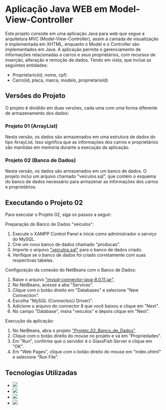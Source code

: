 # Aplicação Java WEB em Model-View-Controller

Este projeto consiste em uma aplicação Java para web que segue a arquitetura MVC (Model-View-Controller), assim a camada de visualização é implementada em XHTML, enquanto o Model e o Controller são implementados em Java. A aplicação permite o gerenciamento de informações relacionadas a carros e seus proprietários, com recursos de inserção, alteração e remoção de dados. Tendo em vista, que inclue as seguintes entidades:
- Proprietario(id, nome, cpf) 
- Carro(id, placa, marca, modelo, proprietarioId)     

## Versões do Projeto

O projeto é dividido em duas versões, cada uma com uma forma diferente de armazenamento dos dados:

### Projeto 01 (ArrayList)

Nesta versão, os dados são armazenados em uma estrutura de dados do tipo ArrayList. Isso significa que as informações dos carros e proprietários são mantidas em memória durante a execução da aplicação. 

### Projeto 02 (Banco de Dados)

Nesta versão, os dados são armazenados em um banco de dados. O projeto inclui um arquivo chamado "veiculos.sql", que contém o esquema do banco de dados necessário para armazenar as informações dos carros e proprietários.

## Executando o Projeto 02

Para executar o Projeto 02, siga os passos a seguir:

Preparação do Banco de Dados "veiculos":
1. Execute o XAMPP Control Panel e inicie como administrador o serviço do MySQL.
2. Crie um novo banco de dados chamado "producao".
3. Importe o arquivo ["veiculos.sql"](https://github.com/AlessandroVasconcelos/Aplicacao_Java_WEB_em_MVC/blob/main/Projeto%2002%20(Banco%20de%20Dados)/veiculos.sql) para o banco de dados criado.
4. Verifique se o banco de dados foi criado corretamente com suas respectivas tabelas.

Configuração da conexão do NetBeans com o Banco de Dados:
1. Baixe o arquivo ["mysql-connector-java-8.0.11.jar"](https://github.com/AlessandroVasconcelos/Aplicacao_Java_WEB_em_MVC/blob/main/Projeto%2002%20(Banco%20de%20Dados)/mysql-connector-java-8.0.11.jar).
2. No NetBeans, acesse a aba "Services".
3. Clique com o botão direito em "Databases" e selecione "New Connection".
4. Escolha "MySQL (Connector/J Driver)".
5. Adicione o arquivo do connector 8 que você baixou e clique em "Next".
6. No campo "Database", insira "veiculos" e depois clique em "Next".

Execução da aplicação:
1. No NetBeans, abra o projeto ["Projeto_02_Banco_de_Dados"](https://github.com/AlessandroVasconcelos/Aplicacao_Java_WEB_em_MVC/tree/main/Projeto%2002%20(Banco%20de%20Dados)/Projeto_02_Banco_de_Dados).
2. Clique com o botão direito do mouse no projeto e vá em "Propriedades".
3. Em "Run", confirme que o servidor é o GlassFish Server e clique em "OK".
4. Em "Web Pages", clique com o botão direito do mouse em "index.xhtml" e selecione "Run File".

## Tecnologias Utilizadas

- <a href ="https://netbeans.apache.org/download/nb13/nb13.html"><img src="https://img.shields.io/badge/IDE:%20apache%20netbeans 13.0-1B6AC6?style=for-the-badge&logo=apache%20netbeans%20IDE&logoColor=white"></a>
- <a href ="https://www.oracle.com/middleware/technologies/glassfish-downloads.html"><img src="https://img.shields.io/badge/Servidor%20de%20Aplica%C3%A7%C3%A3o:%20GlassFish%20Server%205.1.0-5B0AC6?style=for-the-badge&logo=apache%20netbeans%20IDE&logoColor=white"></a>
- <a href ="https://sourceforge.net/projects/xampp/files/XAMPP%20Windows/8.2.0/xampp-windows-x64-8.2.0-0-VS16-installer.exe/download"><img src="https://img.shields.io/badge/Servidor%20de%20Banco%20de%20Dados:%20XAMPP-600?style=for-the-badge&logo=xampp"></a>
- <a href ="https://www.oracle.com/br/java/technologies/javase/javase8-archive-downloads.html"><img src="https://img.shields.io/badge/Linguagem:%20Java%208-ED8B00?style=for-the-badge&logo=openjdk&logoColor=white"></a>
